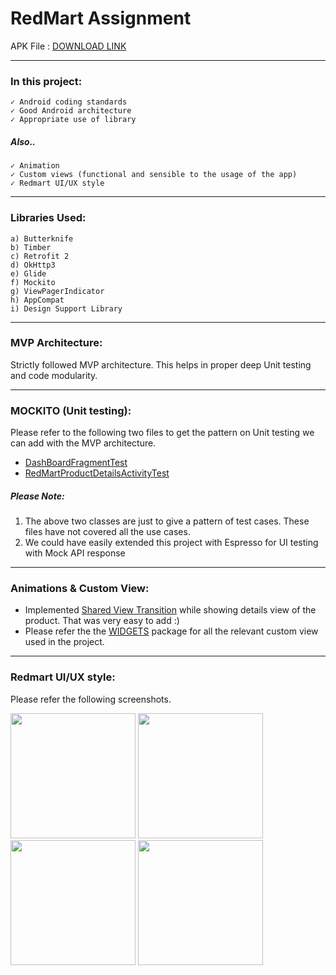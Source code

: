 # RedMart Assignment
APK File : [DOWNLOAD LINK](https://drive.google.com/open?id=0BxJ0KCoLDAvnX05LazNaNFdrS0U)

---
### In this project:
```
✓ Android coding standards
✓ Good Android architecture
✓ Appropriate use of library
```
##### Also..
```✓ Test (Unit Test)
✓ Animation
✓ Custom views (functional and sensible to the usage of the app)
✓ Redmart UI/UX style
```
---
### Libraries Used:
```
a) Butterknife 
b) Timber
c) Retrofit 2
d) OkHttp3
e) Glide
f) Mockito
g) ViewPagerIndicator
h) AppCompat
i) Design Support Library
```
---
### MVP Architecture:
Strictly followed MVP architecture. This helps in proper deep Unit testing and code modularity.

---
### MOCKITO (Unit testing):
Please refer to the following two files to get the pattern on Unit testing we can add with the MVP architecture.
- [DashBoardFragmentTest]()
- [RedMartProductDetailsActivityTest]()

##### Please Note:
1) The above two classes are just to give a pattern of test cases. These files have not covered all the use cases.
2) We could have easily extended this project with Espresso for UI testing with Mock API response

---
### Animations & Custom View:

- Implemented [Shared View Transition](https://www.youtube.com/watch?v=nA2Axt5LjKQ) while showing details view of the product. That was very easy to add :)
- Please refer the the [WIDGETS]() package for all the relevant custom view used in the project.


---
### Redmart UI/UX style:
Please refer the following screenshots.

 <img src="https://github.com/AabidMulani/" width="200">
 <img src="https://github.com/AabidMulani/" width="200">
 <img src="https://github.com/AabidMulani/" width="200">
 <img src="https://github.com/AabidMulani/" width="200">
